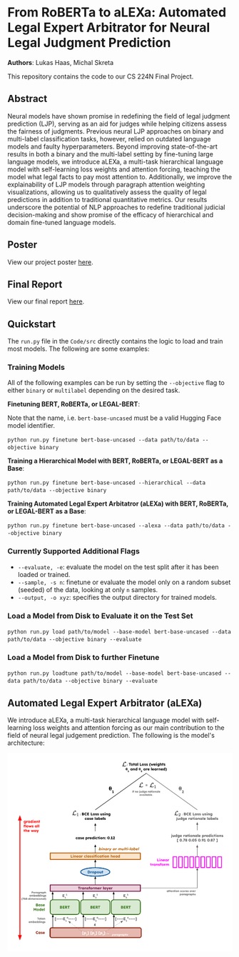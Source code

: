 # From RoBERTa to aLEXa: Automated Legal Expert Arbitrator for Neural Legal Judgment Prediction

**Authors**: Lukas Haas, Michal Skreta

This repository contains the code to our CS 224N Final Project.

## Abstract

Neural models have shown promise in redefining the field of legal judgment prediction (LJP), serving as an aid for judges while helping citizens assess the fairness of judgments. Previous neural LJP approaches on binary and multi-label classification tasks, however, relied on outdated language models and faulty hyperparameters. Beyond improving state-of-the-art results in both a binary and the multi-label setting by fine-tuning large language models, we introduce aLEXa, a multi-task hierarchical language model with self-learning loss weights and attention forcing, teaching the model what legal facts to pay most attention to. Additionally, we improve the explainability of LJP models through paragraph attention weighting visualizations, allowing us to qualitatively assess the quality of legal predictions in addition to traditional quantitative metrics. Our results underscore the potential of NLP approaches to redefine traditional judicial decision-making and show promise of the efficacy of hierarchical and domain fine-tuned language models.

## Poster

View our project poster [here](Submissions/CS%20224N%20Final%20Project%20Poster.pdf).

## Final Report

View our final report [here](Submissions/CS224N_Project_Final_Report___Haas_and_Skreta__2022_.pdf).

## Quickstart

The `run.py` file in the `Code/src` directly contains the logic to load and train most models. The following are some examples:

### Training Models

All of the following examples can be run by setting the `--objective` flag to either `binary` or `multilabel` depending on the desired task.

**Finetuning BERT, RoBERTa, or LEGAL-BERT**:

Note that the name, i.e. `bert-base-uncased` must be a valid Hugging Face model identifier.

`python run.py finetune bert-base-uncased --data path/to/data --objective binary`

**Training a Hierarchical Model with BERT, RoBERTa, or LEGAL-BERT as a Base**:

`python run.py finetune bert-base-uncased --hierarchical --data path/to/data --objective binary`

**Training Automated Legal Expert Arbitatror (aLEXa) with BERT, RoBERTa, or LEGAL-BERT as a Base**:

`python run.py finetune bert-base-uncased --alexa --data path/to/data --objective binary`

### Currently Supported Additional Flags

* `--evaluate, -e`: evaluate the model on the test split after it has been loaded or trained.
* `--sample, -s n`: finetune or evaluate the model only on a random subset (seeded) of the data, looking at only `n` samples.
* `--output, -o xyz`: specifies the output directory for trained models.

### Load a Model from Disk to Evaluate it on the Test Set

`python run.py load path/to/model --base-model bert-base-uncased --data path/to/data --objective binary --evaluate`

### Load a Model from Disk to further Finetune

`python run.py loadtune path/to/model --base-model bert-base-uncased --data path/to/data --objective binary --evaluate`

 
## Automated Legal Expert Arbitrator (aLEXa)

We introduce aLEXa, a multi-task hierarchical language model with self-learning loss weights and attention forcing as our main contribution to the field of neural legal judgement prediction. The following is the model's architecture:

![aLEXa model architecture](Assets/alexa_architecture.png)